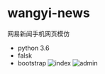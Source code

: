 # wangyi-news
网易新闻手机网页模仿
- python 3.6
- falsk
- bootstrap
![index](http://i2.kiimg.com/1949/7ad8c97bc81ba13f.png)
![admin](http://i2.kiimg.com/1949/d883e30ab76700dc.png)
